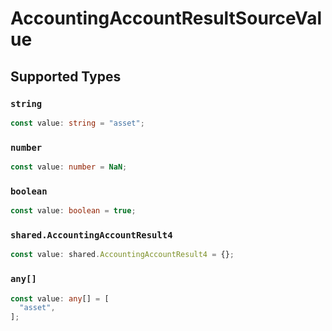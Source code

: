 # AccountingAccountResultSourceValue


## Supported Types

### `string`

```typescript
const value: string = "asset";
```

### `number`

```typescript
const value: number = NaN;
```

### `boolean`

```typescript
const value: boolean = true;
```

### `shared.AccountingAccountResult4`

```typescript
const value: shared.AccountingAccountResult4 = {};
```

### `any[]`

```typescript
const value: any[] = [
  "asset",
];
```

